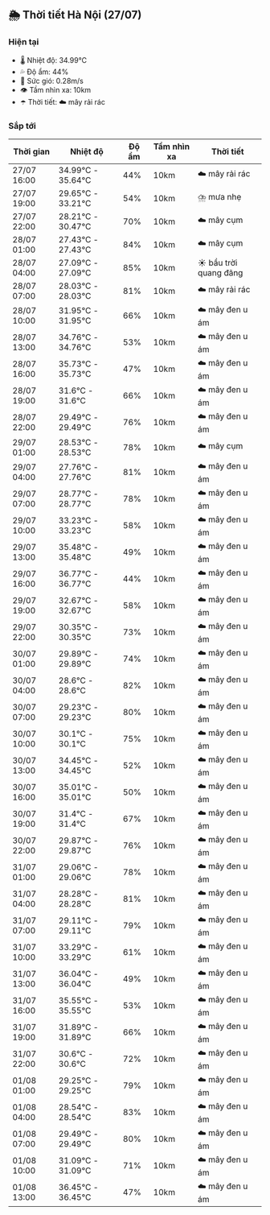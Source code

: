 ## 🌦️ Thời tiết Hà Nội (27/07)

### Hiện tại

- 🌡️ Nhiệt độ: 34.99℃
- 💦 Độ ẩm: 44%
- 💨 Sức gió: 0.28m/s
- 👁️ Tầm nhìn xa: 10km
- ☂️ Thời tiết: ☁️ mây rải rác

### Sắp tới

| Thời gian | Nhiệt độ | Độ ẩm | Tầm nhìn xa | Thời tiết |
| --- | --- | --- | --- | --- |
| 27/07 16:00 | 34.99℃ - 35.64℃ | 44% | 10km | ☁️ mây rải rác |
| 27/07 19:00 | 29.65℃ - 33.21℃ | 54% | 10km | ⛈️ mưa nhẹ |
| 27/07 22:00 | 28.21℃ - 30.47℃ | 70% | 10km | ☁️ mây cụm |
| 28/07 01:00 | 27.43℃ - 27.43℃ | 84% | 10km | ☁️ mây cụm |
| 28/07 04:00 | 27.09℃ - 27.09℃ | 85% | 10km | ☀️ bầu trời quang đãng |
| 28/07 07:00 | 28.03℃ - 28.03℃ | 81% | 10km | ☁️ mây rải rác |
| 28/07 10:00 | 31.95℃ - 31.95℃ | 66% | 10km | ☁️ mây đen u ám |
| 28/07 13:00 | 34.76℃ - 34.76℃ | 53% | 10km | ☁️ mây đen u ám |
| 28/07 16:00 | 35.73℃ - 35.73℃ | 47% | 10km | ☁️ mây đen u ám |
| 28/07 19:00 | 31.6℃ - 31.6℃ | 66% | 10km | ☁️ mây đen u ám |
| 28/07 22:00 | 29.49℃ - 29.49℃ | 76% | 10km | ☁️ mây đen u ám |
| 29/07 01:00 | 28.53℃ - 28.53℃ | 78% | 10km | ☁️ mây cụm |
| 29/07 04:00 | 27.76℃ - 27.76℃ | 81% | 10km | ☁️ mây đen u ám |
| 29/07 07:00 | 28.77℃ - 28.77℃ | 78% | 10km | ☁️ mây đen u ám |
| 29/07 10:00 | 33.23℃ - 33.23℃ | 58% | 10km | ☁️ mây đen u ám |
| 29/07 13:00 | 35.48℃ - 35.48℃ | 49% | 10km | ☁️ mây đen u ám |
| 29/07 16:00 | 36.77℃ - 36.77℃ | 44% | 10km | ☁️ mây đen u ám |
| 29/07 19:00 | 32.67℃ - 32.67℃ | 58% | 10km | ☁️ mây đen u ám |
| 29/07 22:00 | 30.35℃ - 30.35℃ | 73% | 10km | ☁️ mây đen u ám |
| 30/07 01:00 | 29.89℃ - 29.89℃ | 74% | 10km | ☁️ mây đen u ám |
| 30/07 04:00 | 28.6℃ - 28.6℃ | 82% | 10km | ☁️ mây đen u ám |
| 30/07 07:00 | 29.23℃ - 29.23℃ | 80% | 10km | ☁️ mây đen u ám |
| 30/07 10:00 | 30.1℃ - 30.1℃ | 75% | 10km | ☁️ mây đen u ám |
| 30/07 13:00 | 34.45℃ - 34.45℃ | 52% | 10km | ☁️ mây đen u ám |
| 30/07 16:00 | 35.01℃ - 35.01℃ | 50% | 10km | ☁️ mây đen u ám |
| 30/07 19:00 | 31.4℃ - 31.4℃ | 67% | 10km | ☁️ mây đen u ám |
| 30/07 22:00 | 29.87℃ - 29.87℃ | 76% | 10km | ☁️ mây đen u ám |
| 31/07 01:00 | 29.06℃ - 29.06℃ | 78% | 10km | ☁️ mây đen u ám |
| 31/07 04:00 | 28.28℃ - 28.28℃ | 81% | 10km | ☁️ mây đen u ám |
| 31/07 07:00 | 29.11℃ - 29.11℃ | 79% | 10km | ☁️ mây đen u ám |
| 31/07 10:00 | 33.29℃ - 33.29℃ | 61% | 10km | ☁️ mây đen u ám |
| 31/07 13:00 | 36.04℃ - 36.04℃ | 49% | 10km | ☁️ mây đen u ám |
| 31/07 16:00 | 35.55℃ - 35.55℃ | 53% | 10km | ☁️ mây đen u ám |
| 31/07 19:00 | 31.89℃ - 31.89℃ | 66% | 10km | ☁️ mây đen u ám |
| 31/07 22:00 | 30.6℃ - 30.6℃ | 72% | 10km | ☁️ mây đen u ám |
| 01/08 01:00 | 29.25℃ - 29.25℃ | 79% | 10km | ☁️ mây đen u ám |
| 01/08 04:00 | 28.54℃ - 28.54℃ | 83% | 10km | ☁️ mây đen u ám |
| 01/08 07:00 | 29.49℃ - 29.49℃ | 80% | 10km | ☁️ mây đen u ám |
| 01/08 10:00 | 31.09℃ - 31.09℃ | 71% | 10km | ☁️ mây đen u ám |
| 01/08 13:00 | 36.45℃ - 36.45℃ | 47% | 10km | ☁️ mây đen u ám |
